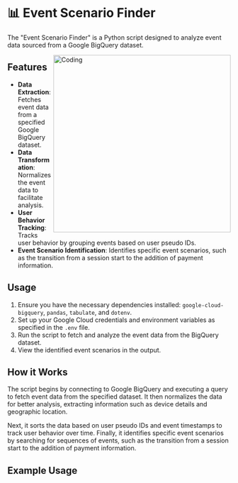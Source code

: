 # 📊 Event Scenario Finder

The "Event Scenario Finder" is a Python script designed to analyze event data sourced from a Google BigQuery dataset. 

<img align="right" alt="Coding" width="400" src="https://kondado.io/assets/images/source-bigquery.gif">

## Features
- **Data Extraction**: Fetches event data from a specified Google BigQuery dataset.
- **Data Transformation**: Normalizes the event data to facilitate analysis.
- **User Behavior Tracking**: Tracks user behavior by grouping events based on user pseudo IDs.
- **Event Scenario Identification**: Identifies specific event scenarios, such as the transition from a session start to the addition of payment information.

## Usage
1. Ensure you have the necessary dependencies installed: `google-cloud-bigquery`, `pandas`, `tabulate`, and `dotenv`.
2. Set up your Google Cloud credentials and environment variables as specified in the `.env` file.
3. Run the script to fetch and analyze the event data from the BigQuery dataset.
4. View the identified event scenarios in the output.

## How it Works
The script begins by connecting to Google BigQuery and executing a query to fetch event data from the specified dataset. It then normalizes the data for better analysis, extracting information such as device details and geographic location.

Next, it sorts the data based on user pseudo IDs and event timestamps to track user behavior over time. Finally, it identifies specific event scenarios by searching for sequences of events, such as the transition from a session start to the addition of payment information.

## Example Usage
